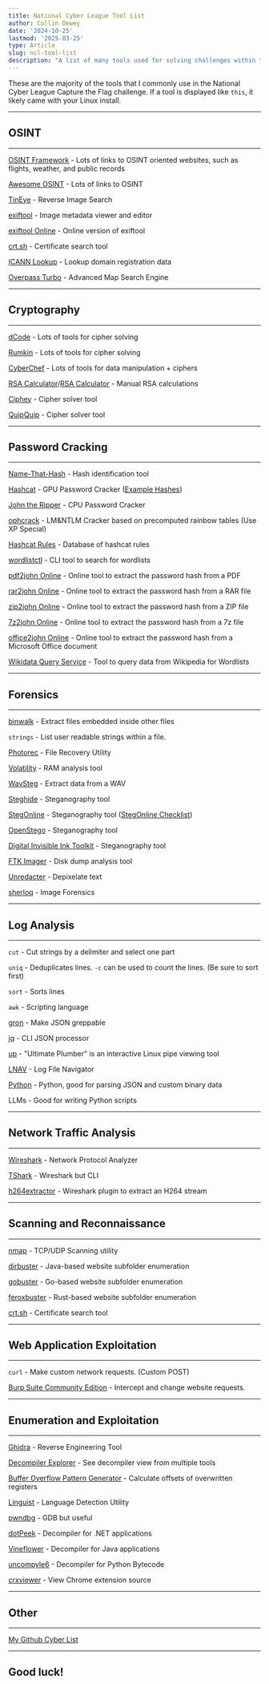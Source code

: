 ```yaml
---
title: National Cyber League Tool List
author: Collin Dewey
date: '2024-10-25'
lastmod: '2025-03-25'
type: Article
slug: ncl-tool-list
description: "A list of many tools used for solving challenges within the National Cyber League Capture The Flag competition"
---
```


These are the majority of the tools that I commonly use in the National Cyber League Capture the Flag challenge. If a tool is displayed like `this`, it likely came with your Linux install.

---

## OSINT
---

[OSINT Framework](https://osintframework.com/) - Lots of links to OSINT oriented websites, such as flights, weather, and public records

[Awesome OSINT](https://github.com/jivoi/awesome-osint) - Lots of links to OSINT

[TinEye](https://tineye.com/) - Reverse Image Search

[exiftool](https://exiftool.org/) - Image metadata viewer and editor

[exiftool Online](https://exif.tools/) - Online version of exiftool

[crt.sh](https://crt.sh/) - Certificate search tool

[ICANN Lookup](https://lookup.icann.org/en) - Lookup domain registration data

[Overpass Turbo](https://overpass-turbo.eu/) - Advanced Map Search Engine

---
## Cryptography
---

[dCode](https://www.dcode.fr/en) - Lots of tools for cipher solving

[Rumkin](https://rumkin.com/tools/cipher/) - Lots of tools for cipher solving

[CyberChef](https://gchq.github.io/CyberChef/) - Lots of tools for data manipulation + ciphers

[RSA Calculator](https://www.tausquared.net/pages/ctf/rsa.html)/[RSA Calculator](https://www.cs.drexel.edu/~popyack/IntroCS/HW/RSAWorksheet.html) - Manual RSA calculations

[Ciphey](https://github.com/Ciphey/Ciphey) - Cipher solver tool

[QuipQuip](https://quipqiup.com/) - Cipher solver tool

---
## Password Cracking
---

[Name-That-Hash](https://nth.skerritt.blog/) - Hash identification tool

[Hashcat](https://hashcat.net/hashcat/) - GPU Password Cracker ([Example Hashes](https://hashcat.net/wiki/doku.php?id=example_hashes))

[John the Ripper](https://github.com/openwall/john) - CPU Password Cracker

[ophcrack](https://ophcrack.sourceforge.io/) - LM&NTLM Cracker based on precomputed rainbow tables (Use XP Special)

[Hashcat Rules](https://github.com/n0kovo/hashcat-rules-collection) - Database of hashcat rules

[wordlistctl](https://github.com/BlackArch/wordlistctl) - CLI tool to search for wordlists

[pdf2john Online](https://hashes.com/en/johntheripper/pdf2john) - Online tool to extract the password hash from a PDF

[rar2john Online](https://hashes.com/en/johntheripper/rar2john) - Online tool to extract the password hash from a RAR file

[zip2john Online](https://hashes.com/en/johntheripper/zip2john) - Online tool to extract the password hash from a ZIP file

[7z2john Online](https://hashes.com/en/johntheripper/7z2john) - Online tool to extract the password hash from a 7z file

[office2john Online](https://hashes.com/en/johntheripper/office2john) - Online tool to extract the password hash from a Microsoft Office document

[Wikidata Query Service](https://query.wikidata.org/) - Tool to query data from Wikipedia for Wordlists

---
## Forensics
---

[binwalk](https://github.com/ReFirmLabs/binwalk) - Extract files embedded inside other files

`strings` - List user readable strings within a file.

[Photorec](https://www.cgsecurity.org/wiki/photoRec) - File Recovery Utility

[Volatility](https://volatilityfoundation.org/) - RAM analysis tool

[WavSteg](https://github.com/ragibson/Steganography#WavSteg) - Extract data from a WAV

[Steghide](https://github.com/StegHigh/steghide) - Steganography tool

[StegOnline](https://georgeom.net/StegOnline/upload) - Steganography tool ([StegOnline Checklist](https://georgeom.net/StegOnline/checklist))

[OpenStego](https://www.openstego.com/) - Steganography tool

[Digital Invisible Ink Toolkit](https://diit.sourceforge.net/) - Steganography tool

[FTK Imager](https://www.exterro.com/digital-forensics-software/forensic-toolkit) - Disk dump analysis tool

[Unredacter](https://github.com/BishopFox/unredacter) - Depixelate text

[sherloq](https://github.com/GuidoBartoli/sherloq) - Image Forensics

---
## Log Analysis
---

`cut` - Cut strings by a delimiter and select one part

`uniq` - Deduplicates lines. `-c` can be used to count the lines. (Be sure to sort first)

`sort` - Sorts lines

`awk` - Scripting language

[gron](https://github.com/tomnomnom/gron) - Make JSON greppable

[jq](https://github.com/jqlang/jq) - CLI JSON processor

[up](https://github.com/akavel/up) - "Ultimate Plumber" is an interactive Linux pipe viewing tool

[LNAV](https://github.com/tstack/lnav) - Log File Navigator

[Python](https://www.python.org/) - Python, good for parsing JSON and custom binary data

LLMs - Good for writing Python scripts


---
## Network Traffic Analysis
---

[Wireshark](https://www.wireshark.org/) - Network Protocol Analyzer

[TShark](https://tshark.dev/) - Wireshark but CLI

[h264extractor](https://github.com/volvet/h264extractor) - Wireshark plugin to extract an H264 stream


---
## Scanning and Reconnaissance
---

[nmap](https://nmap.org/) - TCP/UDP Scanning utility

[dirbuster](https://sourceforge.net/projects/dirbuster/) - Java-based website subfolder enumeration

[gobuster](https://github.com/OJ/gobuster) - Go-based website subfolder enumeration

[feroxbuster](https://github.com/epi052/feroxbuster) - Rust-based website subfolder enumeration

[crt.sh](https://crt.sh/) - Certificate search tool

---
## Web Application Exploitation
---

`curl` - Make custom network requests. (Custom POST)

[Burp Suite Community Edition](https://portswigger.net/burp/communitydownload) - Intercept and change website requests.


---
## Enumeration and Exploitation
---

[Ghidra](https://ghidra-sre.org) - Reverse Engineering Tool

[Decompiler Explorer](https://dogbolt.org) - See decompiler view from multiple tools

[Buffer Overflow Pattern Generator](https://wiremask.eu/tools/buffer-overflow-pattern-generator) - Calculate offsets of overwritten registers

[Linguist](https://github.com/github-linguist/linguist) - Language Detection Utility

[pwndbg](https://github.com/pwndbg/pwndbg) - GDB but useful

[dotPeek](https://www.jetbrains.com/decompiler) - Decompiler for .NET applications

[Vineflower](https://github.com/Vineflower/vineflower) - Decompiler for Java applications

[uncompyle6](https://pypi.org/project/uncompyle6) - Decompiler for Python Bytecode

[crxviewer](https://robwu.nl/crxviewer) - View Chrome extension source

<!---
# Linux Distro
---

There are a few different main "Cyber Security" Linux distros, with different purposes.

- Kali Linux
    - 
- ParrotOS

-->

---
## Other
---

[My Github Cyber List](https://github.com/stars/CollinDewey/lists/cyber)

---

## Good luck!